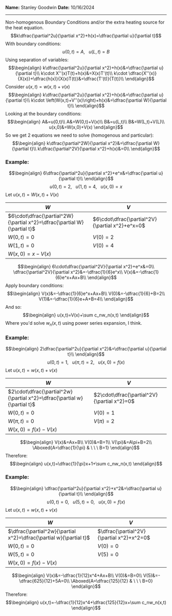 **Name:** Stanley Goodwin
**Date:** 10/16/2024

---

Non-homogenous Boundary Conditions and/or the extra heating source for the heat equation.
$$k\dfrac{\partial^2u}{\partial x^2}+h(x)=\dfrac{\partial u}{\partial t}$$
With boundary conditions:
$$u(0,t)=A, \ \ \ u(L,t)=B$$
Using separation of variables:
$$\begin{align}
k\dfrac{\partial^2u}{\partial x^2}+h(x)&=\dfrac{\partial u}{\partial t}\\
k\cdot X''(x)T(t)+h(x)&=X(x)T'(t)\\
k\cdot \dfrac{X''(x)}{X(x)}+\dfrac{h(x)}{X(x)T(t)}&=\dfrac{T'(t)}{T(t)}\\
\end{align}$$
Consider $u(x,t)=w(x,t)+v(x)$
$$\begin{align}
k\dfrac{\partial^2u}{\partial x^2}+h(x)&=\dfrac{\partial u}{\partial t}\\
k\cdot \left(W(x,t)+V''(x)\right)+h(x)&=\dfrac{\partial W}{\partial t}\\
\end{align}$$
Looking at the boundary conditions:
$$\begin{align}
A&=u(0,t)\\
A&=W(0,t)+V(x)\\
B&=u(L,t)\\
B&=W(L,t)+V(L)\\
u(x,0)&=W(x,0)+V(x)
\end{align}$$
So we get 2 equations we need to solve (homogenous and particular):
$$\begin{align}
k\dfrac{\partial^2W}{\partial x^2}&=\dfrac{\partial W}{\partial t}\\
k\dfrac{\partial^2V}{\partial x^2}+h(x)&=0\\
\end{align}$$



### Example:
$$\begin{align}
6\dfrac{\partial^2u}{\partial x^2}+e^x&=\dfrac{\partial u}{\partial t}\\
\end{align}$$
$$u(0,t)=2, \ \ \ u(1,t)=4, \ \ \ u(x,0)=x$$
Let $u(x,t)=W(x,t)+V(x)$

| $W$                                                                      | $V$                                             |
| ------------------------------------------------------------------------ | ----------------------------------------------- |
| $6\cdot\dfrac{\partial^2W}{\partial x^2}=\dfrac{\partial W}{\partial t}$ | $6\cdot\dfrac{\partial^2V}{\partial x^2}+e^x=0$ |
| $W(0,t)=0$                                                               | $V(0)=2$                                        |
| $W(1,t)=0$                                                               | $V(0)=4$                                        |
| $W(x,0)=x-V(x)$                                                          |                                                 |
$$\begin{align}
6\cdot\dfrac{\partial^2V}{\partial x^2}+e^x&=0\\
\dfrac{\partial^2V}{\partial x^2}&=-\dfrac{1}{6}e^x\\
V(x)&=-\dfrac{1}{6}e^x+Ax+B\\
\end{align}$$
Apply boundary conditions:
$$\begin{align}
V(x)&=-\dfrac{1}{6}e^x+Ax+B\\
V(0)&=-\dfrac{1}{6}+B=2\\
V(1)&=-\dfrac{1}{6}e+A+B=4\\
\end{align}$$
And so:
$$\begin{align}
u(x,t)=V(x)+\sum c_nw_n(x,t)
\end{align}$$
Where you'd solve $w_n(x,t)$ using power series expansion, I think.


### Example:
$$\begin{align}
2\dfrac{\partial^2u}{\partial x^2}&=\dfrac{\partial u}{\partial t}\\
\end{align}$$
$$u(0,t)=1, \ \ \ u(\pi,t)=2, \ \ \ u(x,0)=f(x)$$
Let $u(x,t)=w(x,t)+v(x)$

| $W$                                                                      | $V$                                         |
| ------------------------------------------------------------------------ | ------------------------------------------- |
| $2\cdot\dfrac{\partial^2w}{\partial x^2}=\dfrac{\partial w}{\partial t}$ | $2\cdot\dfrac{\partial^2V}{\partial x^2}=0$ |
| $W(0,t)=0$                                                               | $V(0)=1$                                    |
| $W(\pi,t)=0$                                                             | $V(\pi)=2$                                  |
| $W(x,0)=f(x)-V(x)$                                                       |                                             |
$$\begin{align}
V(x)&=Ax+B\\
V(0)&=B=1\\
V(\pi)&=A\pi+B=2\\
\Aboxed{A=\dfrac{1}{\pi} & \ \ \ B=1}
\end{align}$$
Therefore:
$$\begin{align}
u(x,t)=\dfrac{1}{\pi}x+1+\sum c_nw_n(x,t)
\end{align}$$



### Example:
$$\begin{align}
\dfrac{\partial^2u}{\partial x^2}+x^2&=\dfrac{\partial u}{\partial t}\\
\end{align}$$
$$u(0,t)=0, \ \ \ u(5,t)=0, \ \ \ u(x,0)=f(x)$$
Let $u(x,t)=w(x,t)+v(x)$

| $W$                                                                | $V$                                       |
| ------------------------------------------------------------------ | ----------------------------------------- |
| $\dfrac{\partial^2w}{\partial x^2}=\dfrac{\partial w}{\partial t}$ | $\dfrac{\partial^2V}{\partial x^2}+x^2=0$ |
| $W(0,t)=0$                                                         | $V(0)=0$                                  |
| $W(5,t)=0$                                                         | $V(5)=0$                                  |
| $W(x,0)=f(x)-V(x)$                                                 |                                           |
$$\begin{align}
V(x)&=-\dfrac{1}{12}x^4+Ax+B\\
V(0)&=B=0\\
V(5)&=-\dfrac{625}{12}+5A=0\\
\Aboxed{A=\dfrac{125}{12} & \ \ \ B=0}
\end{align}$$
Therefore:
$$\begin{align}
u(x,t)=-\dfrac{1}{12}x^4+\dfrac{125}{12}x+\sum c_nw_n(x,t)
\end{align}$$

